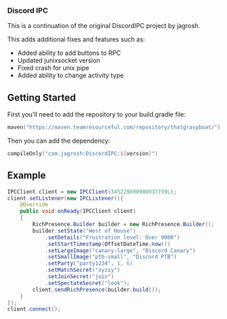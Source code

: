 ### Discord IPC

This is a continuation of the original DiscordIPC project by jagrosh. 

This adds additional fixes and features such as:

- Added ability to add buttons to RPC
- Updated junixsocket version
- Fixed crash for unix pipe
- Added ability to change activity type

## Getting Started

First you'll need to add the repository to your build.gradle file:

```kts
maven("https://maven.teamresourceful.com/repository/thatgravyboat/")
```

Then you can add the dependency:

```kts
compileOnly("com.jagrosh:DiscordIPC:${version}")
```

## Example

```java
IPCClient client = new IPCClient(345229890980937739L);
client.setListener(new IPCListener(){
    @Override
    public void onReady(IPCClient client)
    {
        RichPresence.Builder builder = new RichPresence.Builder();
        builder.setState("West of House")
            .setDetails("Frustration level: Over 9000")
            .setStartTimestamp(OffsetDateTime.now())
            .setLargeImage("canary-large", "Discord Canary")
            .setSmallImage("ptb-small", "Discord PTB")
            .setParty("party1234", 1, 6)
            .setMatchSecret("xyzzy")
            .setJoinSecret("join")
            .setSpectateSecret("look");
        client.sendRichPresence(builder.build());
    }
});
client.connect();
```